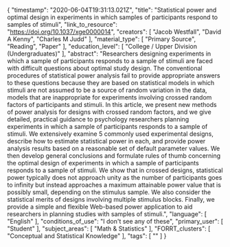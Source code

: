 {
    "timestamp": "2020-06-04T19:31:13.021Z",
    "title": "Statistical power and optimal design in experiments in which samples of participants respond to samples of stimuli",
    "link_to_resource": "https://doi.org/10.1037/xge0000014",
    "creators": [
        "Jacob Westfall",
        "David A Kenny",
        "Charles M Judd"
    ],
    "material_type": [
        "Primary Source",
        "Reading",
        "Paper"
    ],
    "education_level": [
        "College / Upper Division (Undergraduates)"
    ],
    "abstract": "Researchers designing experiments in which a sample of participants responds to a sample of stimuli are faced with difficult questions about optimal study design. The conventional procedures of statistical power analysis fail to provide appropriate answers to these questions because they are based on statistical models in which stimuli are not assumed to be a source of random variation in the data, models that are inappropriate for experiments involving crossed random factors of participants and stimuli. In this article, we present new methods of power analysis for designs with crossed random factors, and we give detailed, practical guidance to psychology researchers planning experiments in which a sample of participants responds to a sample of stimuli. We extensively examine 5 commonly used experimental designs, describe how to estimate statistical power in each, and provide power analysis results based on a reasonable set of default parameter values. We then develop general conclusions and formulate rules of thumb concerning the optimal design of experiments in which a sample of participants responds to a sample of stimuli. We show that in crossed designs, statistical power typically does not approach unity as the number of participants goes to infinity but instead approaches a maximum attainable power value that is possibly small, depending on the stimulus sample. We also consider the statistical merits of designs involving multiple stimulus blocks. Finally, we provide a simple and flexible Web-based power application to aid researchers in planning studies with samples of stimuli.",
    "language": [
        "English"
    ],
    "conditions_of_use": "I don't see any of these",
    "primary_user": [
        "Student"
    ],
    "subject_areas": [
        "Math & Statistics"
    ],
    "FORRT_clusters": [
        "Conceptual and Statistical Knowledge"
    ],
    "tags": [
        ""
    ]
}